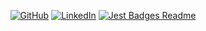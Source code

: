<p align="center">
	<a href="https://github.com/olavoparno"><img src="https://img.shields.io/github/followers/olavoparno.svg?label=GitHub&style=social" alt="GitHub"></a>
	<a href="https://www.linkedin.com/in/olavoparno"><img src="https://img.shields.io/badge/LinkedIn--_.svg?style=social&logo=linkedin" alt="LinkedIn"></a>
  <a href="https://www.npmjs.com/package/@olavoparno/jest-badges-readme"><img src="https://img.shields.io/badge/JEST_BADGES_README--_.svg?style=social&logo=npm" alt="Jest Badges Readme"></a>
</p>
